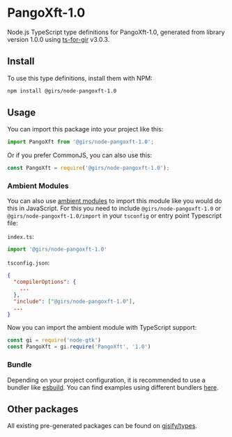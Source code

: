 
# PangoXft-1.0

Node.js TypeScript type definitions for PangoXft-1.0, generated from library version 1.0.0 using [ts-for-gir](https://github.com/gjsify/ts-for-gir) v3.0.3.


## Install

To use this type definitions, install them with NPM:
```bash
npm install @girs/node-pangoxft-1.0
```

## Usage

You can import this package into your project like this:
```ts
import PangoXft from '@girs/node-pangoxft-1.0';
```

Or if you prefer CommonJS, you can also use this:
```ts
const PangoXft = require('@girs/node-pangoxft-1.0');
```

### Ambient Modules

You can also use [ambient modules](https://github.com/gjsify/ts-for-gir/tree/main/packages/cli#ambient-modules) to import this module like you would do this in JavaScript.
For this you need to include `@girs/node-pangoxft-1.0` or `@girs/node-pangoxft-1.0/import` in your `tsconfig` or entry point Typescript file:

`index.ts`:
```ts
import '@girs/node-pangoxft-1.0'
```

`tsconfig.json`:
```json
{
  "compilerOptions": {
    ...
  },
  "include": ["@girs/node-pangoxft-1.0"],
  ...
}
```

Now you can import the ambient module with TypeScript support: 

```ts
const gi = require('node-gtk')
const PangoXft = gi.require('PangoXft', '1.0')
```


### Bundle

Depending on your project configuration, it is recommended to use a bundler like [esbuild](https://esbuild.github.io/). You can find examples using different bundlers [here](https://github.com/gjsify/ts-for-gir/tree/main/examples).

## Other packages

All existing pre-generated packages can be found on [gjsify/types](https://github.com/gjsify/types).

